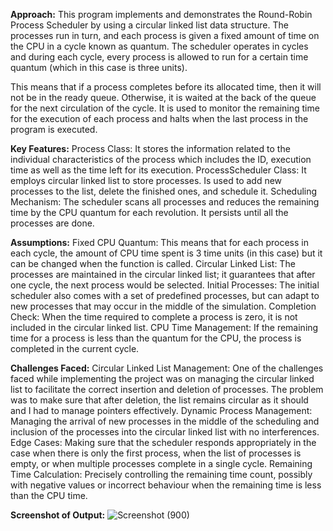 **Approach:**
This program implements and demonstrates the Round-Robin Process Scheduler by using a circular linked list data structure. The processes run in turn, and each process is given a fixed amount of time on the CPU in a cycle known as quantum. The scheduler operates in cycles and during each cycle, every process is allowed to run for a certain time quantum (which in this case is three units).

This means that if a process completes before its allocated time, then it will not be in the ready queue. Otherwise, it is waited at the back of the queue for the next circulation of the cycle. It is used to monitor the remaining time for the execution of each process and halts when the last process in the program is executed.

**Key Features:**
Process Class: It stores the information related to the individual characteristics of the process which includes the ID, execution time as well as the time left for its execution.
ProcessScheduler Class: It employs circular linked list to store processes. Is used to add new processes to the list, delete the finished ones, and schedule it.
Scheduling Mechanism: The scheduler scans all processes and reduces the remaining time by the CPU quantum for each revolution. It persists until all the processes are done.

**Assumptions:**
Fixed CPU Quantum: This means that for each process in each cycle, the amount of CPU time spent is 3 time units (in this case) but it can be changed when the function is called.
Circular Linked List: The processes are maintained in the circular linked list; it guarantees that after one cycle, the next process would be selected.
Initial Processes: The initial scheduler also comes with a set of predefined processes, but can adapt to new processes that may occur in the middle of the simulation.
Completion Check: When the time required to complete a process is zero, it is not included in the circular linked list.
CPU Time Management: If the remaining time for a process is less than the quantum for the CPU, the process is completed in the current cycle.


**Challenges Faced:**
Circular Linked List Management: One of the challenges faced while implementing the project was on managing the circular linked list to facilitate the correct insertion and deletion of processes. The problem was to make sure that after deletion, the list remains circular as it should and I had to manage pointers effectively.
Dynamic Process Management: Managing the arrival of new processes in the middle of the scheduling and inclusion of the processes into the circular linked list with no interferences.
Edge Cases: Making sure that the scheduler responds appropriately in the case when there is only the first process, when the list of processes is empty, or when multiple processes complete in a single cycle.
Remaining Time Calculation: Precisely controlling the remaining time count, possibly with negative values or incorrect behaviour when the remaining time is less than the CPU time.

**Screenshot of Output:**
![Screenshot (900)](https://github.com/user-attachments/assets/54040143-7329-4073-9100-c9671c744952) 
